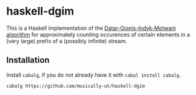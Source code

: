 # haskell-dgim

This is a Haskell implementation of the [Datar-Gionis-Indyk-Motwani algorithm](http://www-cs-students.stanford.edu/~datar/papers/sicomp_streams.pdf) for approximately counting occurences of certain elements in a (very large) prefix of a (possibly infinite) stream.

## Installation

Install `cabalg`, if you do not already have it with `cabal install cabalg`.

    cabalg https://github.com/musically-ut/haskell-dgim


